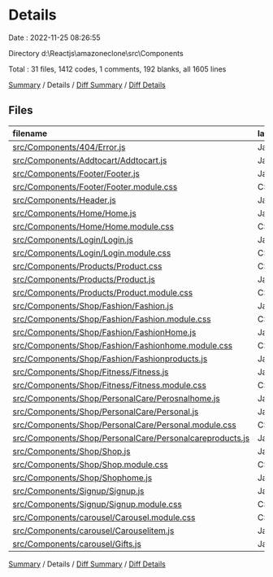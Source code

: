 # Details

Date : 2022-11-25 08:26:55

Directory d:\\Reactjs\\amazoneclone\\src\\Components

Total : 31 files,  1412 codes, 1 comments, 192 blanks, all 1605 lines

[Summary](results.md) / Details / [Diff Summary](diff.md) / [Diff Details](diff-details.md)

## Files
| filename | language | code | comment | blank | total |
| :--- | :--- | ---: | ---: | ---: | ---: |
| [src/Components/404/Error.js](/src/Components/404/Error.js) | JavaScript | 11 | 0 | 3 | 14 |
| [src/Components/Addtocart/Addtocart.js](/src/Components/Addtocart/Addtocart.js) | JavaScript | 10 | 0 | 5 | 15 |
| [src/Components/Footer/Footer.js](/src/Components/Footer/Footer.js) | JavaScript | 53 | 0 | 5 | 58 |
| [src/Components/Footer/Footer.module.css](/src/Components/Footer/Footer.module.css) | CSS | 29 | 0 | 2 | 31 |
| [src/Components/Header.js](/src/Components/Header.js) | JavaScript | 72 | 0 | 6 | 78 |
| [src/Components/Home/Home.js](/src/Components/Home/Home.js) | JavaScript | 116 | 0 | 28 | 144 |
| [src/Components/Home/Home.module.css](/src/Components/Home/Home.module.css) | CSS | 36 | 0 | 1 | 37 |
| [src/Components/Login/Login.js](/src/Components/Login/Login.js) | JavaScript | 30 | 0 | 6 | 36 |
| [src/Components/Login/Login.module.css](/src/Components/Login/Login.module.css) | CSS | 59 | 0 | 0 | 59 |
| [src/Components/Products/Product.css](/src/Components/Products/Product.css) | CSS | 0 | 0 | 1 | 1 |
| [src/Components/Products/Product.js](/src/Components/Products/Product.js) | JavaScript | 138 | 1 | 28 | 167 |
| [src/Components/Products/Product.module.css](/src/Components/Products/Product.module.css) | CSS | 124 | 0 | 2 | 126 |
| [src/Components/Shop/Fashion/Fashion.js](/src/Components/Shop/Fashion/Fashion.js) | JavaScript | 19 | 0 | 7 | 26 |
| [src/Components/Shop/Fashion/Fashion.module.css](/src/Components/Shop/Fashion/Fashion.module.css) | CSS | 48 | 0 | 1 | 49 |
| [src/Components/Shop/Fashion/FashionHome.js](/src/Components/Shop/Fashion/FashionHome.js) | JavaScript | 24 | 0 | 8 | 32 |
| [src/Components/Shop/Fashion/Fashionhome.module.css](/src/Components/Shop/Fashion/Fashionhome.module.css) | CSS | 14 | 0 | 0 | 14 |
| [src/Components/Shop/Fashion/Fashionproducts.js](/src/Components/Shop/Fashion/Fashionproducts.js) | JavaScript | 75 | 0 | 2 | 77 |
| [src/Components/Shop/Fitness/Fitness.js](/src/Components/Shop/Fitness/Fitness.js) | JavaScript | 38 | 0 | 8 | 46 |
| [src/Components/Shop/Fitness/Fitness.module.css](/src/Components/Shop/Fitness/Fitness.module.css) | CSS | 19 | 0 | 0 | 19 |
| [src/Components/Shop/PersonalCare/Perosnalhome.js](/src/Components/Shop/PersonalCare/Perosnalhome.js) | JavaScript | 16 | 0 | 3 | 19 |
| [src/Components/Shop/PersonalCare/Personal.js](/src/Components/Shop/PersonalCare/Personal.js) | JavaScript | 19 | 0 | 3 | 22 |
| [src/Components/Shop/PersonalCare/Personal.module.css](/src/Components/Shop/PersonalCare/Personal.module.css) | CSS | 10 | 0 | 2 | 12 |
| [src/Components/Shop/PersonalCare/Personalcareproducts.js](/src/Components/Shop/PersonalCare/Personalcareproducts.js) | JavaScript | 33 | 0 | 0 | 33 |
| [src/Components/Shop/Shop.js](/src/Components/Shop/Shop.js) | JavaScript | 43 | 0 | 9 | 52 |
| [src/Components/Shop/Shop.module.css](/src/Components/Shop/Shop.module.css) | CSS | 26 | 0 | 0 | 26 |
| [src/Components/Shop/Shophome.js](/src/Components/Shop/Shophome.js) | JavaScript | 17 | 0 | 4 | 21 |
| [src/Components/Signup/Signup.js](/src/Components/Signup/Signup.js) | JavaScript | 77 | 0 | 14 | 91 |
| [src/Components/Signup/Signup.module.css](/src/Components/Signup/Signup.module.css) | CSS | 98 | 0 | 1 | 99 |
| [src/Components/carousel/Carousel.module.css](/src/Components/carousel/Carousel.module.css) | CSS | 9 | 0 | 0 | 9 |
| [src/Components/carousel/Carouselitem.js](/src/Components/carousel/Carouselitem.js) | JavaScript | 91 | 0 | 26 | 117 |
| [src/Components/carousel/Gifts.js](/src/Components/carousel/Gifts.js) | JavaScript | 58 | 0 | 17 | 75 |

[Summary](results.md) / Details / [Diff Summary](diff.md) / [Diff Details](diff-details.md)